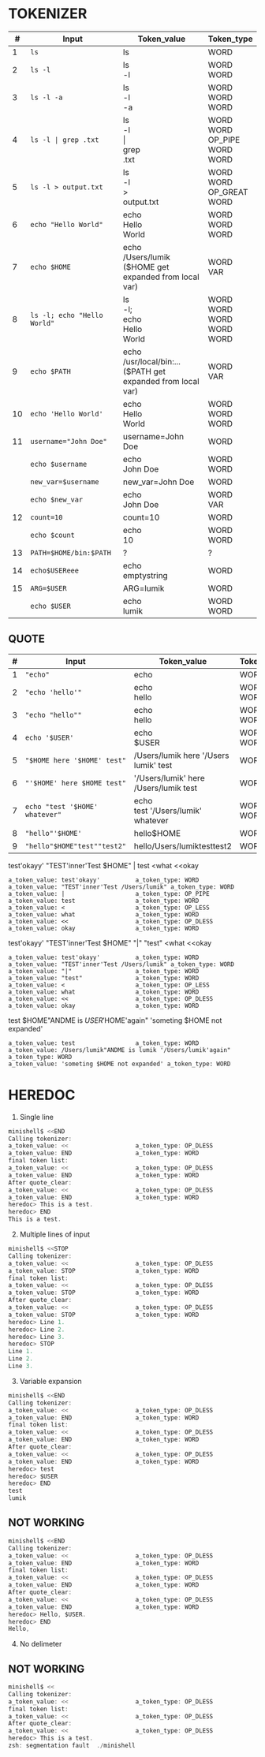 # TOKENIZER

| # | Input | Token_value | Token_type |
| --- | --- | --- | --- |
| 1 | `ls` | ls | WORD |
| 2 | `ls -l` | ls<br>-l | WORD<br>WORD |
| 3 | `ls -l -a` | ls<br>-l<br>-a | WORD<br>WORD<br>WORD |
| 4 | `ls -l \| grep .txt` | ls<br>-l<br>\|<br>grep<br>.txt | WORD<br>WORD<br>OP_PIPE<br>WORD<br>WORD |
| 5 | `ls -l > output.txt` | ls<br>-l<br>\><br>output.txt | WORD<br>WORD<br>OP_GREAT<br>WORD |
| 6 | `echo "Hello World"` | echo<br>Hello<br>World | WORD<br>WORD<br>WORD |
| 7 | `echo $HOME` | echo<br>/Users/lumik<br>($HOME get expanded from local var) | WORD<br>VAR |
| 8 | `ls -l; echo "Hello World"` | ls<br>-l;<br>echo<br>Hello<br>World | WORD<br>WORD<br>WORD<br>WORD<br>WORD |
| 9 | `echo $PATH` | echo<br>/usr/local/bin:...<br>($PATH get expanded from local var) | WORD<br>VAR|
| 10 | `echo 'Hello World'`	| echo<br>Hello<br>World | WORD<br>WORD<br>WORD | 
| 11 | `username="John Doe"` | username=John Doe | WORD |
|    | `echo $username` | echo<br>John Doe | WORD<br>WORD |
|    | `new_var=$username` | new_var=John Doe | WORD |
|    | `echo $new_var` | echo<br>John Doe | WORD<br>VAR |
| 12 | `count=10` | count=10 | WORD |
|    | `echo $count` | echo<br>10 | WORD<br>WORD |
| 13 | `PATH=$HOME/bin:$PATH` | ? | ? |
| 14 | `echo$USEReee` | echo<br>emptystring | WORD |
| 15 | `ARG=$USER` | ARG=lumik | WORD |
|    | `echo $USER` | echo<br>lumik | WORD<br>WORD |

## QUOTE

| # | Input | Token_value | Token_type |
| --- | --- | --- | --- |
| 1 | `"echo"` | echo | WORD|
| 2 | `"echo 'hello'"` | echo<br>hello | WORD<br>WORD |
| 3 | `"echo "hello""` | echo<br>hello | WORD<br>WORD |
| 4 | `echo '$USER'` | echo<br>$USER | WORD<br>WORD |
| 5 | `"$HOME here '$HOME' test"` | /Users/lumik here '/Users lumik' test | WORD |
| 6 | `"'$HOME' here $HOME test"` | '/Users/lumik' here /Users/lumik test | WORD |
| 7 | `echo "test '$HOME' whatever"` | echo<br>test '/Users/lumik' whatever | WORD<br>WORD |
| 8 | `"hello"'$HOME'` | hello$HOME | WORD |
| 9 | `"hello"$HOME"test""test2"` | hello/Users/lumiktesttest2 | WORD |

test'okayy' "TEST'inner'Test $HOME" | test <what <<okay
```
a_token_value: test'okayy'          a_token_type: WORD
a_token_value: "TEST'inner'Test /Users/lumik" a_token_type: WORD
a_token_value: |                    a_token_type: OP_PIPE
a_token_value: test                 a_token_type: WORD
a_token_value: <                    a_token_type: OP_LESS
a_token_value: what                 a_token_type: WORD
a_token_value: <<                   a_token_type: OP_DLESS
a_token_value: okay                 a_token_type: WORD
```

test'okayy' "TEST'inner'Test $HOME" "|" "test" <what <<okay
```
a_token_value: test'okayy'          a_token_type: WORD
a_token_value: "TEST'inner'Test /Users/lumik" a_token_type: WORD
a_token_value: "|"                  a_token_type: WORD
a_token_value: "test"               a_token_type: WORD
a_token_value: <                    a_token_type: OP_LESS
a_token_value: what                 a_token_type: WORD
a_token_value: <<                   a_token_type: OP_DLESS
a_token_value: okay                 a_token_type: WORD
```

test $HOME"ANDME is $USER '$HOME'again" 'someting $HOME not expanded'
```
a_token_value: test                 a_token_type: WORD
a_token_value: /Users/lumik"ANDME is lumik '/Users/lumik'again" a_token_type: WORD
a_token_value: 'someting $HOME not expanded' a_token_type: WORD
```

# HEREDOC

1. Single line
```c
minishell$ <<END
Calling tokenizer: 
a_token_value: <<                   a_token_type: OP_DLESS
a_token_value: END                  a_token_type: WORD
final token list: 
a_token_value: <<                   a_token_type: OP_DLESS
a_token_value: END                  a_token_type: WORD
After quote_clear: 
a_token_value: <<                   a_token_type: OP_DLESS
a_token_value: END                  a_token_type: WORD
heredoc> This is a test.
heredoc> END
This is a test.
```

2. Multiple lines of input

```c
minishell$ <<STOP
Calling tokenizer: 
a_token_value: <<                   a_token_type: OP_DLESS
a_token_value: STOP                 a_token_type: WORD
final token list: 
a_token_value: <<                   a_token_type: OP_DLESS
a_token_value: STOP                 a_token_type: WORD
After quote_clear: 
a_token_value: <<                   a_token_type: OP_DLESS
a_token_value: STOP                 a_token_type: WORD
heredoc> Line 1.
heredoc> Line 2.
heredoc> Line 3.
heredoc> STOP
Line 1.
Line 2.
Line 3.
```

3. Variable expansion

```c
minishell$ <<END
Calling tokenizer: 
a_token_value: <<                   a_token_type: OP_DLESS
a_token_value: END                  a_token_type: WORD
final token list: 
a_token_value: <<                   a_token_type: OP_DLESS
a_token_value: END                  a_token_type: WORD
After quote_clear: 
a_token_value: <<                   a_token_type: OP_DLESS
a_token_value: END                  a_token_type: WORD
heredoc> test
heredoc> $USER
heredoc> END
test
lumik
```
## NOT WORKING 
```c
minishell$ <<END
Calling tokenizer: 
a_token_value: <<                   a_token_type: OP_DLESS
a_token_value: END                  a_token_type: WORD
final token list: 
a_token_value: <<                   a_token_type: OP_DLESS
a_token_value: END                  a_token_type: WORD
After quote_clear: 
a_token_value: <<                   a_token_type: OP_DLESS
a_token_value: END                  a_token_type: WORD
heredoc> Hello, $USER.
heredoc> END
Hello,
```

4. No delimeter

## NOT WORKING
```c
minishell$ <<
Calling tokenizer: 
a_token_value: <<                   a_token_type: OP_DLESS
final token list: 
a_token_value: <<                   a_token_type: OP_DLESS
After quote_clear: 
a_token_value: <<                   a_token_type: OP_DLESS
heredoc> This is a test.
zsh: segmentation fault  ./minishell
```